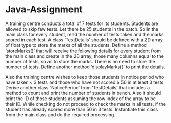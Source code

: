 # Java-Assignment

A training centre conducts a total of 7 tests for its students. Students are allowed to skip few tests. Let there be 25 students in the batch. So in the main class for every student, read the number of tests taken and the marks scored in each test. A class ‘TestDetails’ should be defined with a 2D array of float type to store the marks of all the students. Define a method ‘storeMarks()’ that will receive the following details for every student from the main class and create in the 2D array, those many columns equal to the number of tests, so as to store the marks. There is no need to store the number of tests. Define another method ‘displayMarks()’ to print the details.

Also the training centre wishes to keep those students in notice period who have taken &lt; 3 tests and those who have not scored ≥ 50 in at least 3 tests. Derive another class ‘NoticePeriod’ from ‘TestDetails’ that includes a method to count and print the number of students in bench. Also it should print the ID of those students assuming the row index of the array to be their ID. While checking do not proceed to check the marks in all tests, if the student has already scored more than 50 in 3 tests. Instantiate this class from the main class and do the required processing.
